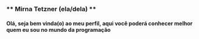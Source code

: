### ** Mirna Tetzner (ela/dela) **

#### Olá, seja bem vinda(o) ao meu perfil, aqui você poderá conhecer melhor quem eu sou no mundo da programação 
<!--
**mirnatetzner/mirnatetzner** is a ✨ _special_ ✨ repository because its `README.md` (this file) appears on your GitHub profile.

####Durante a minha graduação em Ciências Sociais eu já era uma curiosa sobre o impacto das novas tecnologias na sociedade e de como lidaríamos com antigos problemas a partir de novas ferramentas. Terminando o curso em 2020 comecei a estudar programação por conta própria, participei do curso da Escola de Dados: "Python para Inovação Cívica" e atualmente participo do Bootcamp da Resilia para formação em Desenvolvimento Web Full Stack.

#####Minha expectativa é continuar aprendendo e aplicar a programação para construir uma sociedade crescentemente democrática e com mais igualdade de acessos. 

Como me encontrar:

 ####[LinkedIn](https://www.linkedin.com/feed/)
 ####[E-mail](https://criarmeulink.com.br/u/1652377355)

- 🔭 I’m currently working on ...
- 🌱 I’m currently learning ...
- 👯 I’m looking to collaborate on ...
- 🤔 I’m looking for help with ...
- 💬 Ask me about ...
- 📫 How to reach me: ...
- 😄 Pronouns: ...
- ⚡ Fun fact: ...
-->
